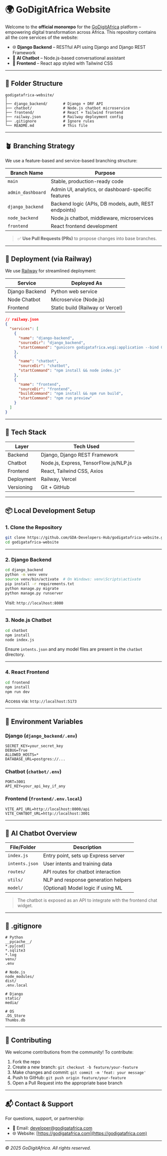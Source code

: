 # 🌍 GoDigitAfrica Website

Welcome to the **official monorepo** for the [GoDigitAfrica](https://godigatafrica.com) platform – empowering digital transformation across Africa. This repository contains all the core services of the website:

- 🌐 **Django Backend** – RESTful API using Django and Django REST Framework
- 🤖 **AI Chatbot** – Node.js-based conversational assistant
- 🎨 **Frontend** – React app styled with Tailwind CSS

---

## 📁 Folder Structure

```
godigatafrica-website/
│
├── django_backend/       # Django + DRF API
├── chatbot/              # Node.js chatbot microservice
├── frontend/             # React + Tailwind frontend
├── railway.json          # Railway deployment config
├── .gitignore            # Ignore rules
└── README.md             # This file
```

---

## 🪴 Branching Strategy

We use a feature-based and service-based branching structure:

| Branch Name       | Purpose                                                |
|-------------------|--------------------------------------------------------|
| `main`            | Stable, production-ready code                          |
| `admin_dashboard` | Admin UI, analytics, or dashboard-specific features    |
| `django_backend`  | Backend logic (APIs, DB models, auth, REST endpoints)  |
| `node_backend`    | Node.js chatbot, middleware, microservices             |
| `frontend`        | React frontend development                             |

> ✅ **Use Pull Requests (PRs)** to propose changes into base branches.

---

## 🚀 Deployment (via Railway)

We use [Railway](https://railway.app/) for streamlined deployment:

| Service          | Deployed As             |
|------------------|-------------------------|
| Django Backend   | Python web service      |
| Node Chatbot     | Microservice (Node.js)  |
| Frontend         | Static build (Railway or Vercel) |

```json
// railway.json
{
  "services": [
    {
      "name": "django-backend",
      "sourceDir": "django_backend",
      "startCommand": "gunicorn godigatafrica.wsgi:application --bind 0.0.0.0:$PORT"
    },
    {
      "name": "chatbot",
      "sourceDir": "chatbot",
      "startCommand": "npm install && node index.js"
    },
    {
      "name": "frontend",
      "sourceDir": "frontend",
      "buildCommand": "npm install && npm run build",
      "startCommand": "npm run preview"
    }
  ]
}
```

---

## 🧠 Tech Stack

| Layer      | Tech Used                             |
|------------|----------------------------------------|
| Backend    | Django, Django REST Framework          |
| Chatbot    | Node.js, Express, TensorFlow.js/NLP.js |
| Frontend   | React, Tailwind CSS, Axios             |
| Deployment | Railway, Vercel                        |
| Versioning | Git + GitHub                           |

---

## 📦 Local Development Setup

### 1. Clone the Repository

```bash
git clone https://github.com/GDA-Developers-Hub/godigatafrica-website.git
cd godigatafrica-website
```

---

### 2. Django Backend

```bash
cd django_backend
python -m venv venv
source venv/bin/activate  # On Windows: venv\Scripts\activate
pip install -r requirements.txt
python manage.py migrate
python manage.py runserver
```

Visit: `http://localhost:8000`

---

### 3. Node.js Chatbot

```bash
cd chatbot
npm install
node index.js
```

Ensure `intents.json` and any model files are present in the `chatbot` directory.

---

### 4. React Frontend

```bash
cd frontend
npm install
npm run dev
```

Access via: `http://localhost:5173`

---

## 🔐 Environment Variables

### Django (`django_backend/.env`)
```env
SECRET_KEY=your_secret_key
DEBUG=True
ALLOWED_HOSTS=*
DATABASE_URL=postgres://...
```

### Chatbot (`chatbot/.env`)
```env
PORT=3001
API_KEY=your_api_key_if_any
```

### Frontend (`frontend/.env.local`)
```env
VITE_API_URL=http://localhost:8000/api
VITE_CHATBOT_URL=http://localhost:3001
```

---

## 💬 AI Chatbot Overview

| File/Folder          | Description                           |
|----------------------|---------------------------------------|
| `index.js`           | Entry point, sets up Express server   |
| `intents.json`       | User intents and training data        |
| `routes/`            | API routes for chatbot interaction    |
| `utils/`             | NLP and response generation helpers   |
| `model/`             | (Optional) Model logic if using ML    |

> The chatbot is exposed as an API to integrate with the frontend chat widget.

---

## 📄 .gitignore

```gitignore
# Python
__pycache__/
*.py[cod]
*.sqlite3
*.log
venv/
.env

# Node.js
node_modules/
dist/
.env.local

# Django
static/
media/

# OS
.DS_Store
Thumbs.db
```

---

## 🤝 Contributing

We welcome contributions from the community! To contribute:

1. Fork the repo
2. Create a new branch: `git checkout -b feature/your-feature`
3. Make changes and commit: `git commit -m 'feat: your message'`
4. Push to GitHub: `git push origin feature/your-feature`
5. Open a Pull Request into the appropriate base branch

---

## 📬 Contact & Support

For questions, support, or partnership:

- 📧 Email: developer@godigatafrica.com
- 🌐 Website: [https://godigatafrica.com](https://godigatafrica.com)

---

_© 2025 GoDigitAfrica. All rights reserved._
```